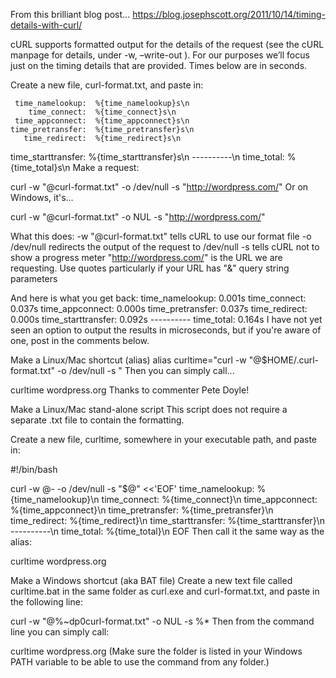 From this brilliant blog post... https://blog.josephscott.org/2011/10/14/timing-details-with-curl/

cURL supports formatted output for the details of the request (see the cURL manpage for details, under -w, –write-out <format>). For our purposes we’ll focus just on the timing details that are provided. Times below are in seconds.

Create a new file, curl-format.txt, and paste in:

     time_namelookup:  %{time_namelookup}s\n
        time_connect:  %{time_connect}s\n
     time_appconnect:  %{time_appconnect}s\n
    time_pretransfer:  %{time_pretransfer}s\n
       time_redirect:  %{time_redirect}s\n
  time_starttransfer:  %{time_starttransfer}s\n
                     ----------\n
          time_total:  %{time_total}s\n
Make a request:

 curl -w "@curl-format.txt" -o /dev/null -s "http://wordpress.com/"
Or on Windows, it's...

 curl -w "@curl-format.txt" -o NUL -s "http://wordpress.com/"

What this does:
-w "@curl-format.txt" tells cURL to use our format file
-o /dev/null redirects the output of the request to /dev/null
-s tells cURL not to show a progress meter
"http://wordpress.com/" is the URL we are requesting. Use quotes particularly if your URL has "&" query string parameters


And here is what you get back:
   time_namelookup:  0.001s
      time_connect:  0.037s
   time_appconnect:  0.000s
  time_pretransfer:  0.037s
     time_redirect:  0.000s
time_starttransfer:  0.092s
                   ----------
        time_total:  0.164s
I have not yet seen an option to output the results in microseconds, but if you're aware of one, post in the comments below.


Make a Linux/Mac shortcut (alias)
alias curltime="curl -w \"@$HOME/.curl-format.txt\" -o /dev/null -s "
Then you can simply call...

curltime wordpress.org
Thanks to commenter Pete Doyle!


Make a Linux/Mac stand-alone script
This script does not require a separate .txt file to contain the formatting.

Create a new file, curltime, somewhere in your executable path, and paste in:

#!/bin/bash

curl -w @- -o /dev/null -s "$@" <<'EOF'
    time_namelookup:  %{time_namelookup}\n
       time_connect:  %{time_connect}\n
    time_appconnect:  %{time_appconnect}\n
   time_pretransfer:  %{time_pretransfer}\n
      time_redirect:  %{time_redirect}\n
 time_starttransfer:  %{time_starttransfer}\n
                    ----------\n
         time_total:  %{time_total}\n
EOF
Then call it the same way as the alias:

curltime wordpress.org

Make a Windows shortcut (aka BAT file)
Create a new text file called curltime.bat in the same folder as curl.exe and curl-format.txt, and paste in the following line:

curl -w "@%~dp0curl-format.txt" -o NUL -s %*
Then from the command line you can simply call:

curltime wordpress.org
(Make sure the folder is listed in your Windows PATH variable to be able to use the command from any folder.)
